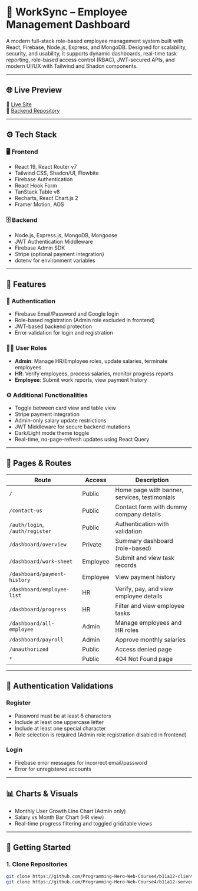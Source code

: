 # 🏢 WorkSync – Employee Management Dashboard

A modern full-stack role-based employee management system built with React, Firebase, Node.js, Express, and MongoDB. Designed for scalability, security, and usability, it supports dynamic dashboards, real-time task reporting, role-based access control (RBAC), JWT-secured APIs, and modern UI/UX with Tailwind and Shadcn components.

---

## 🌐 Live Preview

🔗 [Live Site](https://worksyncemployee.netlify.app/)  
📂 [Backend Repository](https://github.com/Programming-Hero-Web-Course4/b11a12-server-side-layekmia.git)

---

## ⚙️ Tech Stack

### 🖥️ Frontend

- React 19, React Router v7  
- Tailwind CSS, Shadcn/UI, Flowbite  
- Firebase Authentication  
- React Hook Form  
- TanStack Table v8  
- Recharts, React Chart.js 2  
- Framer Motion, AOS  

### 🗄️ Backend

- Node.js, Express.js, MongoDB, Mongoose  
- JWT Authentication Middleware  
- Firebase Admin SDK  
- Stripe (optional payment integration)  
- dotenv for environment variables

---

## 📌 Features

### 🔐 Authentication

- Firebase Email/Password and Google login  
- Role-based registration (Admin role excluded in frontend)  
- JWT-based backend protection  
- Error validation for login and registration

### 🧑‍💼 User Roles

- **Admin**: Manage HR/Employee roles, update salaries, terminate employees  
- **HR**: Verify employees, process salaries, monitor progress reports  
- **Employee**: Submit work reports, view payment history

### ⚙️ Additional Functionalities

- Toggle between card view and table view  
- Stripe payment integration  
- Admin-only salary update restrictions  
- JWT Middleware for secure backend mutations  
- Dark/Light mode theme toggle  
- Real-time, no-page-refresh updates using React Query

---

## 🧭 Pages & Routes

| Route                           | Access    | Description                                |
| -------------------------------| --------- | ------------------------------------------|
| `/`                            | Public    | Home page with banner, services, testimonials |
| `/contact-us`                  | Public    | Contact form with dummy company details   |
| `/auth/login`, `/auth/register`| Public    | Authentication with validation             |
| `/dashboard/overview`          | Private   | Summary dashboard (role-based)             |
| `/dashboard/work-sheet`        | Employee  | Submit and view task records                |
| `/dashboard/payment-history`   | Employee  | View payment history                        |
| `/dashboard/employee-list`     | HR        | Verify, pay, and view employee details     |
| `/dashboard/progress`          | HR        | Filter and view employee tasks              |
| `/dashboard/all-employee`      | Admin     | Manage employees and HR roles               |
| `/dashboard/payroll`           | Admin     | Approve monthly salaries                    |
| `/unauthorized`                | Public    | Access denied page                          |
| `*`                            | Public    | 404 Not Found page                          |

---

## 🔐 Authentication Validations

### Register

- Password must be at least 6 characters  
- Include at least one uppercase letter  
- Include at least one special character  
- Role selection is required (Admin role registration disabled in frontend)

### Login

- Firebase error messages for incorrect email/password  
- Error for unregistered accounts

---

## 📊 Charts & Visuals

- Monthly User Growth Line Chart (Admin only)  
- Salary vs Month Bar Chart (HR view)  
- Real-time progress filtering and toggled grid/table views

---

## 🧪 Getting Started

### 1. Clone Repositories

```bash
git clone https://github.com/Programming-Hero-Web-Course4/b11a12-client-side-layekmia.git
git clone https://github.com/Programming-Hero-Web-Course4/b11a12-server-side-layekmia.git
